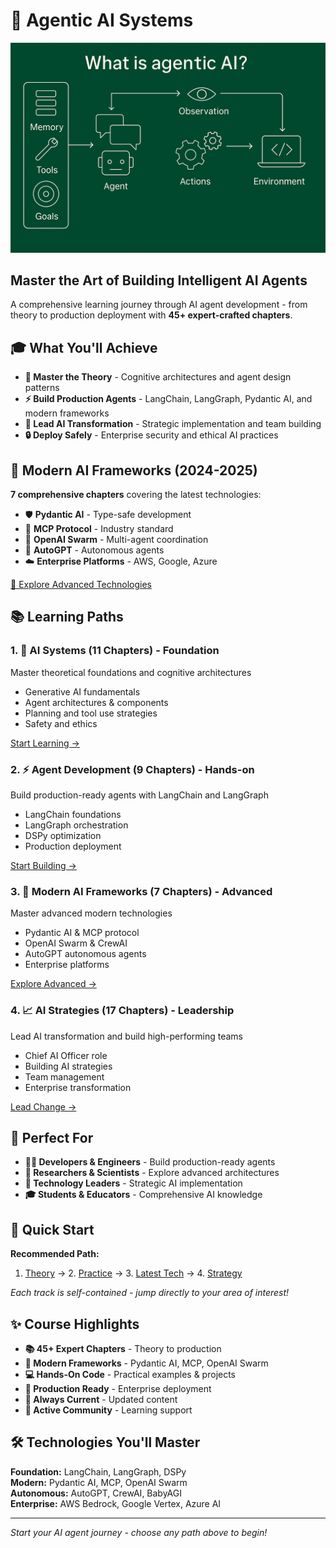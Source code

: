 # 🚀 Agentic AI Systems

![Banner](./banner.png)

## Master the Art of Building Intelligent AI Agents

A comprehensive learning journey through AI agent development - from theory to production deployment with **45+ expert-crafted chapters**.

## 🎓 What You'll Achieve

- **🧠 Master the Theory** - Cognitive architectures and agent design patterns
- **⚡ Build Production Agents** - LangChain, LangGraph, Pydantic AI, and modern frameworks
- **🚀 Lead AI Transformation** - Strategic implementation and team building
- **🔒 Deploy Safely** - Enterprise security and ethical AI practices

## 🔧 Modern AI Frameworks (2024-2025)

**7 comprehensive chapters** covering the latest technologies:
- 🛡️ **Pydantic AI** - Type-safe development
- 🔗 **MCP Protocol** - Industry standard
- 🌊 **OpenAI Swarm** - Multi-agent coordination  
- 🤖 **AutoGPT** - Autonomous agents
- ☁️ **Enterprise Platforms** - AWS, Google, Azure

[🚀 Explore Advanced Technologies](Modern_AI_Frameworks/index.md)

## 📚 Learning Paths

### 1. 🧠 AI Systems (11 Chapters) - Foundation
Master theoretical foundations and cognitive architectures
- Generative AI fundamentals
- Agent architectures & components  
- Planning and tool use strategies
- Safety and ethics

[Start Learning →](AI_Systems/index.md)

### 2. ⚡ Agent Development (9 Chapters) - Hands-on
Build production-ready agents with LangChain and LangGraph
- LangChain foundations
- LangGraph orchestration
- DSPy optimization
- Production deployment

[Start Building →](Agentic_AI_in_Action/index.md)

### 3. 🚀 Modern AI Frameworks (7 Chapters) - Advanced
Master advanced modern technologies
- Pydantic AI & MCP protocol
- OpenAI Swarm & CrewAI
- AutoGPT autonomous agents
- Enterprise platforms

[Explore Advanced →](Modern_AI_Frameworks/index.md)

### 4. 📈 AI Strategies (17 Chapters) - Leadership
Lead AI transformation and build high-performing teams
- Chief AI Officer role
- Building AI strategies
- Team management
- Enterprise transformation

[Lead Change →](AI_Strategies/index.md)

## 👥 Perfect For

- **👨‍💻 Developers & Engineers** - Build production-ready agents
- **🔬 Researchers & Scientists** - Explore advanced architectures
- **👔 Technology Leaders** - Strategic AI implementation
- **🎓 Students & Educators** - Comprehensive AI knowledge

## 🚀 Quick Start

**Recommended Path:**
1. [Theory](AI_Systems/index.md) → 2. [Practice](Agentic_AI_in_Action/index.md) → 3. [Latest Tech](Modern_AI_Frameworks/index.md) → 4. [Strategy](AI_Strategies/index.md)

*Each track is self-contained - jump directly to your area of interest!*

## ✨ Course Highlights

- **📚 45+ Expert Chapters** - Theory to production
- **🔧 Modern Frameworks** - Pydantic AI, MCP, OpenAI Swarm
- **💻 Hands-On Code** - Practical examples & projects  
- **🚀 Production Ready** - Enterprise deployment
- **🔄 Always Current** - Updated content
- **👥 Active Community** - Learning support

## 🛠️ Technologies You'll Master

**Foundation:** LangChain, LangGraph, DSPy  
**Modern:** Pydantic AI, MCP, OpenAI Swarm  
**Autonomous:** AutoGPT, CrewAI, BabyAGI  
**Enterprise:** AWS Bedrock, Google Vertex, Azure AI

---

*Start your AI agent journey - choose any path above to begin!* 
